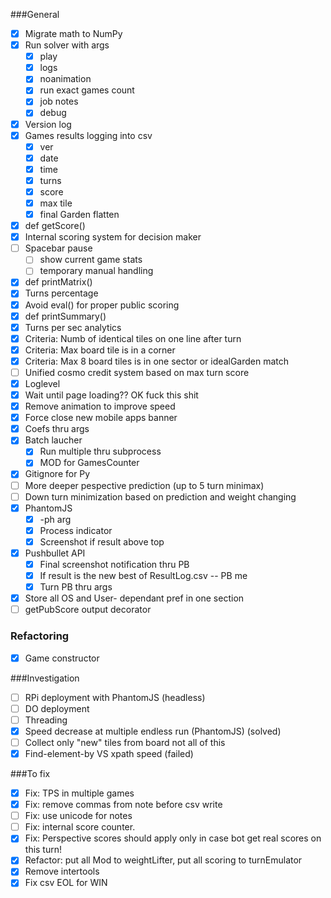 ###General

- [x] Migrate math to NumPy
- [x] Run solver with args
	- [x] play
	- [x] logs
	- [x] noanimation
	- [x] run exact games count
	- [x] job notes
	- [x] debug
- [x] Version log
- [x] Games results logging into csv
	- [x] ver
	- [x] date
	- [x] time
	- [x] turns
	- [x] score
	- [x] max tile
	- [x] final Garden flatten
- [x] def getScore()
- [x] Internal scoring system for decision maker
- [ ] Spacebar pause
	- [ ] show current game stats
	- [ ] temporary manual handling
- [x] def printMatrix()
- [x] Turns percentage
- [x] Avoid eval() for proper public scoring
- [x] def printSummary()
- [x] Turns per sec analytics
- [x] Criteria: Numb of identical tiles on one line after turn
- [x] Criteria: Max board tile is in a corner
- [x] Criteria: Max 8 board tiles is in one sector or idealGarden match
- [ ] Unified cosmo credit system based on max turn score
- [x] Loglevel
- [x] Wait until page loading?? OK fuck this shit
- [x] Remove animation to improve speed
- [x] Force close new mobile apps banner
- [x] Coefs thru args
- [x] Batch laucher
	- [x] Run multiple thru subprocess
	- [x] MOD for GamesCounter
- [x] Gitignore for Py
- [ ] More deeper pespective prediction (up to 5 turn minimax)
- [ ] Down turn minimization based on prediction and weight changing
- [x] PhantomJS
	- [x] -ph arg
	- [x] Process indicator
	- [x] Screenshot if result above top
- [x] Pushbullet API
	- [x] Final screenshot notification thru PB
	- [x] If result is the new best of ResultLog.csv -- PB me
	- [x] Turn PB thru args
- [x] Store all OS and User- dependant pref in one section
- [ ] getPubScore output decorator

### Refactoring
- [x] Game constructor

###Investigation
- [ ] RPi deployment with PhantomJS (headless)
- [ ] DO deployment
- [ ] Threading
- [x] Speed decrease at multiple endless run (PhantomJS) (solved)
- [ ] Collect only "new" tiles from board not all of this
- [x] Find-element-by VS xpath speed (failed)

###To fix
 - [x] Fix: TPS in multiple games
 - [x] Fix: remove commas from note before csv write
 - [ ] Fix: use unicode for notes
 - [ ] Fix: internal score counter.
 - [x] Fix: Perspective scores should apply only in case bot get real scores on this turn!
 - [x] Refactor: put all Mod to weightLifter, put all scoring to turnEmulator
 - [x] Remove intertools
 - [x] Fix csv EOL for WIN 